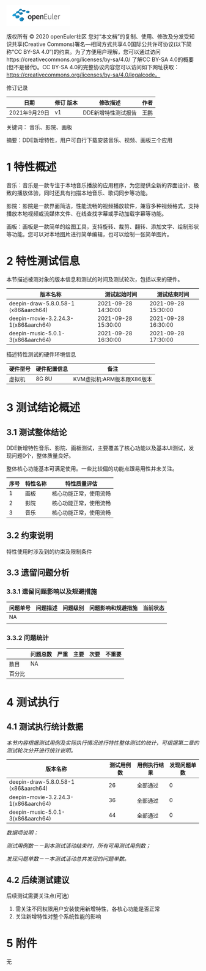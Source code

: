 ![openEuler ico](../../images/openEuler.png)

版权所有 © 2020  openEuler社区
 您对“本文档”的复制、使用、修改及分发受知识共享(Creative Commons)署名—相同方式共享4.0国际公共许可协议(以下简称“CC BY-SA 4.0”)的约束。为了方便用户理解，您可以通过访问https://creativecommons.org/licenses/by-sa/4.0/ 了解CC BY-SA 4.0的概要 (但不是替代)。CC BY-SA 4.0的完整协议内容您可以访问如下网址获取：https://creativecommons.org/licenses/by-sa/4.0/legalcode。

修订记录

| 日期          | 修订   版本 | 修改描述            | 作者 |
| ------------- | ----------- | ------------------- | ---- |
| 2021年9月29日 | v1          | DDE新增特性测试报告 | 王鹏 |

 关键词： 音乐、影院、画板

 

摘要：DDE新增特性，用户可自行下载安装音乐、视频、画板三个应用

 

# 1     特性概述

音乐：音乐是一款专注于本地音乐播放的应用程序，为您提供全新的界面设计、极致的播放体验，同时还具有扫描本地音乐、歌词同步等功能。

影院：影院是一款界面简洁，性能流畅的视频播放软件，兼容多种视频格式，支持播放本地视频或流媒体文件、在线查找字幕或手动加载字幕等功能。

画板：画板是一款简单的绘图工具，支持旋转、裁剪、翻转、添加文字、绘制形状等功能。您可以对本地图片进行简单编辑，也可以绘制一张简单图片。

# 2     特性测试信息

本节描述被测对象的版本信息和测试的时间及测试轮次，包括以来的硬件。

| 版本名称                             | 测试起始时间        | 测试结束时间        |
| ------------------------------------ | ------------------- | ------------------- |
| deepin-draw-5.8.0.58-1 (x86&aarch64) | 2021-09-28 14:30:00 | 2021-09-28 15:30:00 |
| deepin-movie-3.2.24.3-1(x86&aarch64) | 2021-09-28 15:30:00 | 2021-09-28 16:30:00 |
| deepin-music-5.0.1-3(x86&aarch64)    | 2021-09-28 16:30:00 | 2021-09-28 17:30:00 |

描述特性测试的硬件环境信息

| 硬件型号 | 硬件配置信息 | 备注                       |
| -------- | ------------ | -------------------------- |
| 虚拟机   | 8G 8U        | KVM虚拟机:ARM版本跟X86版本 |

# 3     测试结论概述

## 3.1   测试整体结论

DDE新增特性音乐、影院、画板测试，主要覆盖了核心功能以及基本UI测试，发现问题0个，整体质量良好。

整体核心功能基本可满足使用。一些比较偏的功能点跟易用性并未关注。 

| 序号 | 特性名称 | 特性质量评估           |
| ---- | -------- | ---------------------- |
| 1    | 画板     | 核心功能正常，使用流畅 |
| 2    | 影院     | 核心功能正常，使用流畅 |
| 3    | 音乐     | 核心功能正常，使用流畅 |

## 3.2   约束说明

特性使用时涉及到的约束及限制条件

## 3.3   遗留问题分析

### 3.3.1 遗留问题影响以及规避措施

| 问题单号 | 问题描述 | 问题级别 | 问题影响和规避措施 | 当前状态 |
| -------- | -------- | -------- | ------------------ | -------- |
| NA       |          |          |                    |          |
|          |          |          |                    |          |

### 3.3.2 问题统计

|        | 问题总数 | 严重 | 主要 | 次要 | 不重要 |
| ------ | -------- | ---- | ---- | ---- | ------ |
| 数目   | NA       |      |      |      |        |
| 百分比 |          |      |      |      |        |

# 4     测试执行

## 4.1   测试执行统计数据

*本节内容根据测试用例及实际执行情况进行特性整体测试的统计，可根据第二章的测试轮次分开进行统计说明。*

| 版本名称                             | 测试用例数 | 用例执行结果 | 发现问题单数 |
| ------------------------------------ | ---------- | ------------ | ------------ |
| deepin-draw-5.8.0.58-1 (x86&aarch64) | 26         | 全部通过     | 0            |
| deepin-movie-3.2.24.3-1(x86&aarch64) | 36         | 全部通过     | 0            |
| deepin-music-5.0.1-3(x86&aarch64)    | 44         | 全部通过     | 0            |

*数据项说明：*

*测试用例数－－到本测试活动结束时，所有可用测试用例数；*

*发现问题单数－－本测试活动总共发现的问题单数。*

## 4.2   后续测试建议

后续测试需要关注点(可选)

1. 需关注不同权限用户安装使用新增特性，各核心功能是否正常
2. 关注新增特性对整个系统性能的影响

# 5     附件

无
